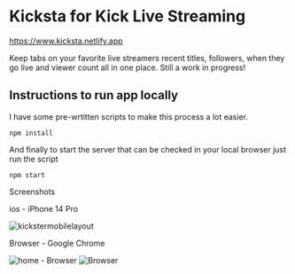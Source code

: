 # Kicksta for Kick Live Streaming
https://www.kicksta.netlify.app

Keep tabs on your favorite live streamers recent titles, followers, when they go live and viewer count all in one place. Still a work in progress!

## Instructions to run app locally 

I have some pre-wrtitten scripts to make this process a lot easier. 

` npm install `

And finally to start the server that can be checked in your local browser just run the script

```npm start```

Screenshots 

ios - iPhone 14 Pro

![kickstermobilelayout](https://github.com/r0nn13g/Kicksta-for-kick-live-streaming/assets/86433181/8d09f6b5-7e7d-4e25-a587-d8600fa1b242)

Browser - Google Chrome

![home - Browser](https://github.com/r0nn13g/Kicksta-for-kick-live-streaming/assets/86433181/2310e8ae-26bc-41b5-a210-e7a56a9005d6)
![Browser](https://github.com/r0nn13g/Kicksta-for-kick-live-streaming/assets/86433181/97b5945a-9c08-4df3-b3b3-86ce9532ea42)
